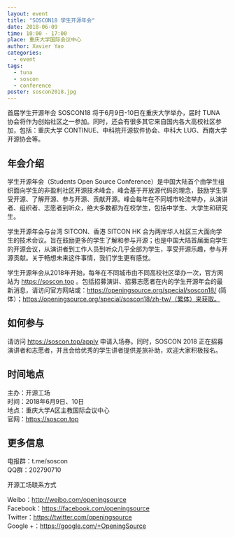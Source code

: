 ```yaml
---
layout: event
title: "SOSCON18 学生开源年会"
date: 2018-06-09
time: 10:00 - 17:00
place: 重庆大学国际会议中心
author: Xavier Yao
categories:
  - event
tags:
  - tuna
  - soscon
  - conference
poster: soscon2018.jpg
---
```


首届学生开源年会 SOSCON18 将于6月9日-10日在重庆大学举办，届时 TUNA 协会将作为创始社区之一参加。同时，还会有很多其它来自国内各大高校社区参加，包括：重庆大学 CONTINUE、中科院开源软件协会、中科大 LUG、西南大学开源协会等。

## 年会介绍

学生开源年会（Students Open Source Conference）是中国大陆首个由学生组织面向学生的非盈利社区开源技术峰会，峰会基于开放源代码的理念，鼓励学生享受开源、了解开源、参与开源、贡献开源。峰会每年在不同城市轮流举办，从演讲者、组织者、志愿者到听众，绝大多数都为在校学生，包括中学生、大学生和研究生。

学生开源年会与台湾 SITCON、香港 SITCON HK 合为两岸华人社区三大面向学生的技术会议。旨在鼓励更多的学生了解和参与开源；也是中国大陆首届面向学生的开源会议，从演讲者到工作人员到听众几乎全部为学生，享受开源乐趣，参与开源贡献。关于畅想未来这件事情，我们学生更有感觉。

学生开源年会从2018年开始，每年在不同城市由不同高校社区举办一次，官方网站为 https://soscon.top 。包括招募演讲、招募志愿者在内的学生开源年会的最新消息，请访问官方网站或：https://openingsource.org/special/soscon18/ (简体）；https://openingsource.org/special/soscon18/zh-tw/（繁体）来获取。

## 如何参与

请访问 https://soscon.top/apply 申请入场券。同时，SOSCON 2018 正在招募演讲者和志愿者，并且会给优秀的学生讲者提供差旅补助，欢迎大家积极报名。

## 时间地点

主办：开源工场  
时间：2018年6月9日、10日  
地点：重庆大学A区主教国际会议中心  
官网：https://soscon.top

## 更多信息

电报群：t.me/soscon   
QQ群：202790710

开源工场联系方式

Weibo：http://weibo.com/openingsource  
Facebook：https://facebook.com/openingsource  
Twitter：https://twitter.com/openingsource  
Google +：https://google.com/+OpeningSource
